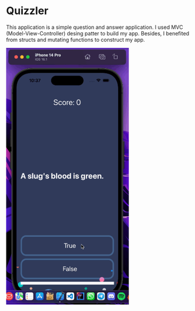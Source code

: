# Quizzler
This application is a simple question and answer application. I used MVC (Model-View-Controller) desing patter to build my app. Besides, I benefited from structs and mutating functions  to construct my app.
<p float="left">
<img width="333" src="/Udemy-Dr.Angela_Yu/Projects/008-Quizzler/gif/gif.gif">
</p>
